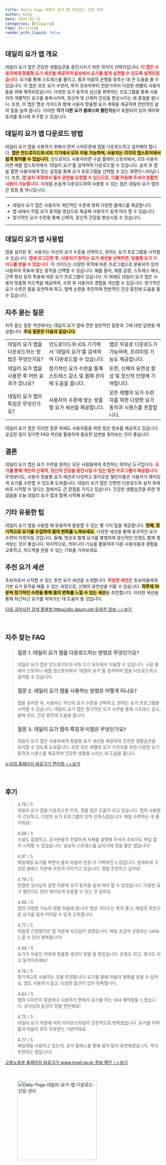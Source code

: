 ```yaml
---
title: Daily Yoga 데일리 요가 앱 다운로드 건강 관리
author: bing
date: 2025-01-31
categories: [Blogging]
tags: [writing]
render_with_liquid: false
---
```



<h2 id='데일리 요가 앱 개요'>데일리 요가 앱 개요</h2>

<p>데일리 요가 앱은 건강한 생활습관을 증진시키기 위한 최적의 선택지입니다. <b><span style="color: #ee2323;">이 앱은 사용자에게 맞춤형 요가 세션을 제공하여 일상에서 요가를 쉽게 실천할 수 있도록 설계되었습니다.</span></b> 요가를 통해 스트레스를 줄이고, 몸과 마음의 균형을 맞추는 데 큰 도움을 줄 수 있습니다. 이 앱은 모든 요가 수련자, 특히 초보자부터 전문가까지 다양한 레벨의 사용자들을 위해 제작되었습니다. 다양한 요가 동작과 심신을 회복하는 프로그램을 통해 사용자의 개별적인 요구를 충족시키며, 정신적 및 신체적 건강을 향상시키는 데 중점을 둡니다. 또한, 이 앱은 명상 가이드와 함께 사용자 맞춤형 요가 계획을 제공하여 전반적인 삶의 질을 높여 줍니다. 이러한 <b>각기 다른 요가 클래스와 챌린지</b>들이 포함되어 있어 재미와 효과를 동시에 추구할 수 있습니다.</p>

<h2 id='데일리 요가 앱 다운로드 방법'>데일리 요가 앱 다운로드 방법</h2>

<p>데일리 요가 앱을 사용하기 위해서 먼저 스마트폰에 앱을 다운로드하고 설치해야 합니다. <b><span style="background-color: #ffe066;">앱은 안드로이드와 iOS 기기에서 모두 이용 가능하며, 사용자는 각각의 앱스토어에서 쉽게 찾아볼 수 있습니다.</span></b> 안드로이드 사용자라면 구글 플레이 스토어에서, iOS 사용자라면 애플 앱스토어에서 '데일리 요가'를 검색하여 다운로드할 수 있습니다. 설치 후 앱을 열면 사용자에게 맞는 설정을 통해 요가 프로그램을 선택할 수 있는 화면이 나타납니다. 또한, <b><span style="color: #ee2323;">앱 설치 과정에서 필수 권한을 요청할 수 있으므로, 이를 허용해 주셔야 원활한 사용이 가능합니다.</span></b> 이처럼 손쉽게 다운로드하여 사용할 수 있는 점은 데일리 요가 앱의 큰 장점 중 하나입니다.</p>

<hr />

<ul>
    <li>데일리 요가 앱은 사용자의 개인적인 수준에 맞춰 다양한 클래스를 제공합니다.</li>
    <li>앱 내에서 직접 요가 동작을 영상으로 제공해 사용자가 쉽게 따라 할 수 있습니다.</li>
    <li>정기적인 요가 수련을 통해 신체적, 정신적 건강을 향상시킬 수 있습니다.</li>
</ul>

<hr />

<h2 id='데일리 요가 앱 사용법'>데일리 요가 앱 사용법</h2>

<p>앱을 설치한 후, 사용자는 자신의 요가 수준을 선택하고, 원하는 요가 프로그램을 시작할 수 있습니다. <b><span style="color: #ee2323;">앱에 로그인한 후, 사용자가 원하는 요가 세션을 선택하면, 맞춤형 요가 가이드를 받을 수 있습니다.</span></b> 이 가이드는 다양한 목적에 따른 프로그램으로 분류되어 있어 사용자의 목표에 맞는 동작을 선택할 수 있습니다. 예를 들어, 체중 감량, 스트레스 해소, 근력 향상 등의 목표에 따른 요가 프로그램이 있습니다. 이 외에도 데일리 요가 앱은 사용자 맞춤형 피드백을 제공하여, 수련 후 사용자의 경험을 개선할 수 있습니다. 정기적인 요가 수련은 몸을 유연하게 하고, 혈액 순환을 촉진하여 전반적인 건강 증진에 도움을 줄 수 있습니다.</p>

<h2 id='자주 묻는 질문'>자주 묻는 질문</h2>

<p>자주 묻는 질문 섹션에서는 데일리 요가 앱에 관한 일반적인 질문과 그에 대한 답변을 제공합니다. <b><span style="background-color: #ffe066;">주요 질문은 다음과 같습니다:</span></b></p>

<table>
    <tr>
        <td>데일리 요가 앱을 다운로드하는 방법은 무엇인가요?</td>
        <td>안드로이드와 iOS 기기에서 '데일리 요가'를 검색하여 다운로드할 수 있습니다.</td>
        <td>앱은 무료로 다운로드가 가능하며, 프리미엄 기능도 제공합니다.</td>
    </tr>
    <tr>
        <td>데일리 요가 앱을 사용한 후 어떤 효과가 있나요?</td>
        <td>정기적인 요가 수련을 통해 스트레스 감소 및 몸매 관리에 도움을 줍니다.</td>
        <td>또한, 신체의 유연성 향상 및 정신적 안정에 기여합니다.</td>
    </tr>
    <tr>
        <td>데일리 요가 앱의 특징은 무엇인가요?</td>
        <td>사용자의 수준에 맞는 맞춤형 요가 세션을 제공합니다.</td>
        <td>모든 레벨의 요가 수련자를 위한 다양한 요가 동작과 시퀀스를 포함합니다.</td>
    </tr>
</table>

<p>데일리 요가 앱은 이러한 질문 외에도 사용자들을 위한 많은 정보를 제공하고 있습니다. 궁금한 점이 있다면 FAQ 섹션을 활용하여 필요한 답변을 찾아보는 것이 좋습니다.</p>

<h2 id='결론'>결론</h2>

<p>데일리 요가 앱은 요가 수련을 원하는 모든 사람들에게 추천하는 뛰어난 도구입니다. <b><span style="color: #ee2323;">요가를 통해 개인의 신체적, 정신적 건강을 증진시킬 수 있는 많은 프로그램이 제공됩니다.</span></b> 무엇보다도, 사용자 맞춤형 요가 세션과 다양하고 흥미로운 챌린지들은 사용자가 재미있게 요가를 수련할 수 있도록 도와줍니다. 데일리 요가 앱은 간편한 다운로드와 설치 후에 바로 시작할 수 있다는 점에서도 큰 장점을 가지고 있습니다. 건강한 생활습관을 위한 첫걸음을 오늘 데일리 요가 앱과 함께 시작해 보세요!</p>

<h2 id='기타 유용한 팁'>기타 유용한 팁</h2>

<p>데일리 요가 앱을 사용할 때 유용하게 활용할 수 있는 몇 가지 팁을 제공합니다. <b><span style="background-color: #ffe066;">첫째, 정기적으로 요가를 수업하여 몸의 변화를 느껴보세요.</span></b> 다양한 세션을 통해 효과적인 요가 수련이 이루어질 것입니다. 둘째, 명상과 함께 요가를 병행하여 정신적인 안정도 함께 챙겨보는 것이 좋습니다. 마지막으로, 커뮤니티 기능을 활용하여 다른 사용자들과 경험을 교류하고, 피드백을 받을 수 있는 기회를 가져보세요.</p>

<h2 id='추천 요가 세션'>추천 요가 세션</h2>

<p>초보자로서 시작할 수 있는 추천 요가 세션을 소개합니다. <b><span style="color: #ee2323;">파일럿 세션</span></b>은 초보자들에게 기본 요가 동작을 배울 수 있는 과정으로, 신체의 유연성을 키울 수 있습니다. <b><span style="background-color: #ffe066;">하루에 10분씩 정기적인 수련을 통해 몸의 변화를 느낄 수 있는 세션</span></b>을 추천합니다. 이러한 세션을 통해 차근차근 요가를 익혀가는 데 도움이 될 것입니다.</p>


<p><a class="click-button" title="다음 국어사전 검색 활용법 https//dic.daum.net 유용한 정보" href="https://24nara.github.io/posts/%EB%8B%A4%EC%9D%8C-%EA%B5%AD%EC%96%B4%EC%82%AC%EC%A0%84-%EA%B2%80%EC%83%89-%ED%99%9C%EC%9A%A9%EB%B2%95-httpsdic.daum.net-%EC%9C%A0%EC%9A%A9%ED%95%9C-%EC%A0%95%EB%B3%B4/" rel="dofollow">다음 국어사전 검색 활용법 https//dic.daum.net 유용한 정보 👈 보기</a></p><br>
<h2 id='자주_찾는_FAQ'>자주 찾는 FAQ</h2>
<div itemscope="" itemtype="https://schema.org/FAQPage"> 
<blockquote> 
<div itemscope="" itemprop="mainEntity" itemtype="https://schema.org/Question"> 
<h3 itemprop="name">질문 1. 데일리 요가 앱을 다운로드하는 방법은 무엇인가요?</h3> 
<div itemscope="" itemprop="acceptedAnswer" itemtype="https://schema.org/Answer"> 
<span itemprop="text"> 
<p>데일리 요가 앱은 안드로이드와 iOS 기기 모두에서 이용할 수 있습니다. 구글 플레이 스토어나 애플 앱스토어에서 '데일리 요가'를 검색하여 앱을 다운로드하고 설치할 수 있습니다.</p> 
</span> 
</div> 
</div> 

<div itemscope="" itemprop="mainEntity" itemtype="https://schema.org/Question"> 
<h3 itemprop="name">질문 2. 데일리 요가 앱을 사용하는 방법은 어떻게 되나요?</h3> 
<div itemscope="" itemprop="acceptedAnswer" itemtype="https://schema.org/Answer"> 
<span itemprop="text"> 
<p>앱을 설치한 후, 사용자는 자신의 요가 수준을 선택하고, 원하는 요가 프로그램을 시작할 수 있습니다. 데일리 요가 앱은 정기적인 요가 수련을 통해 스트레스 감소, 몸매 관리, 건강 증진에 도움을 줍니다.</p> 
</span> 
</div> 
</div> 

<div itemscope="" itemprop="mainEntity" itemtype="https://schema.org/Question"> 
<h3 itemprop="name">질문 3. 데일리 요가 앱의 특징과 이점은 무엇인가요?</h3> 
<div itemscope="" itemprop="acceptedAnswer" itemtype="https://schema.org/Answer"> 
<span itemprop="text"> 
<p>데일리 요가 앱은 사용자에게 맞춤형 요가 세션을 제공하여 건강한 생활습관을 유지할 수 있도록 도와줍니다. 또한 모든 레벨의 요가 수련자를 위한 다양한 요가 동작과 시퀀스를 제공하여 건강한 생활을 누리는 데 도움을 줍니다.</p> 
</span> 
</div> 
</div> 
</blockquote> 
</div>
<p><a class="click-button" title="누리집 홈페이지 바로가기 편리함" href="https://24nara.github.io/posts/%EB%88%84%EB%A6%AC%EC%A7%91-%ED%99%88%ED%8E%98%EC%9D%B4%EC%A7%80-%EB%B0%94%EB%A1%9C%EA%B0%80%EA%B8%B0-%ED%8E%B8%EB%A6%AC%ED%95%A8/" rel="dofollow">누리집 홈페이지 바로가기 편리함 👈 보기</a></p><br>
<h2 id='후기'>후기</h2>
<div itemscope itemtype="https://schema.org/Product">
  <blockquote>
  <div itemprop="review" itemscope itemtype="https://schema.org/Review">
      <div itemprop="reviewRating" itemscope itemtype="https://schema.org/Rating"> <span itemprop="ratingValue">4.76</span> / <span itemprop="bestRating">5</span> </div>
      <span itemprop="reviewBody">데일리 요가 앱을 다운로드한 이후, 정말 많은 도움이 되고 있습니다. 앱의 사용법이 간단하고, 다양한 요가 프로그램이 있어 만족스럽습니다. 매일 수련하는 게 즐거워요!</span>
  </div>
  <br>
  <div itemprop="review" itemscope itemtype="https://schema.org/Review">
      <div itemprop="reviewRating" itemscope itemtype="https://schema.org/Rating"> <span itemprop="ratingValue">4.88</span> / <span itemprop="bestRating">5</span> </div>
      <span itemprop="reviewBody">시설도 깔끔하고, 강사분들이 친절하게 자세를 설명해 주셔서 초보자도 부담 없이 시작할 수 있었습니다. 일상의 스트레스를 날리기에 정말 좋은 앱입니다!</span>
  </div>
  <br>
  <div itemprop="review" itemscope itemtype="https://schema.org/Review">
      <div itemprop="reviewRating" itemscope itemtype="https://schema.org/Rating"> <span itemprop="ratingValue">4.97</span> / <span itemprop="bestRating">5</span> </div>
      <span itemprop="reviewBody">매일매일 요가를 하면서 몸과 마음이 한층 더 가벼워진 느낌입니다. 섬세하게 구성된 클래스 덕분에 꾸준히 이어가고 있습니다. 정말 추천하고 싶어요!</span>
  </div>
  <br>
  <div itemprop="review" itemscope itemtype="https://schema.org/Review">
      <div itemprop="reviewRating" itemscope itemtype="https://schema.org/Rating"> <span itemprop="ratingValue">4.79</span> / <span itemprop="bestRating">5</span> </div>
      <span itemprop="reviewBody">친절한 강사님의 설명 덕분에 요가 동작을 쉽게 따라 할 수 있었습니다. 다양한 요가 챌린지도 있어 재미있게 운동할 수 있는 것 같아요.</span>
  </div>
  <br>
  <div itemprop="review" itemscope itemtype="https://schema.org/Review">
      <div itemprop="reviewRating" itemscope itemtype="https://schema.org/Rating"> <span itemprop="ratingValue">4.98</span> / <span itemprop="bestRating">5</span> </div>
      <span itemprop="reviewBody">앱의 다양한 기능이 정말 마음에 듭니다! 명상 가이드는 특히 좋고, 매일의 루틴으로 요가를 쉽게 이어갈 수 있게 도와줍니다.</span>
  </div>
  <br>
  <div itemprop="review" itemscope itemtype="https://schema.org/Review">
      <div itemprop="reviewRating" itemscope itemtype="https://schema.org/Rating"> <span itemprop="ratingValue">4.77</span> / <span itemprop="bestRating">5</span> </div>
      <span itemprop="reviewBody">처음엔 긴장했지만 앱 덕분에 자신감이 생겼습니다. 매일 조금씩 성장하는 себя 느낄 수 있어 행복합니다!</span>
  </div>
  <br>
  <div itemprop="review" itemscope itemtype="https://schema.org/Review">
      <div itemprop="reviewRating" itemscope itemtype="https://schema.org/Rating"> <span itemprop="ratingValue">4.99</span> / <span itemprop="bestRating">5</span> </div>
      <span itemprop="reviewBody">요가가 처음인 저에게 맞춤형 세션이 정말 잘 맞았습니다. 운동도 되고, 휴식도 되고 일석이조예요!</span>
  </div>
  <br>
  <div itemprop="review" itemscope itemtype="https://schema.org/Review">
      <div itemprop="reviewRating" itemscope itemtype="https://schema.org/Rating"> <span itemprop="ratingValue">4.76</span> / <span itemprop="bestRating">5</span> </div>
      <span itemprop="reviewBody">정기적으로 사용하는 것을 추천합니다! 요가를 통해 마음의 평화를 찾을 수 있어요. 앱도 사용하기 쉽고, 다양한 옵션이 있어 만족합니다.</span>
  </div>
  <br>
  <div itemprop="review" itemscope itemtype="https://schema.org/Review">
      <div itemprop="reviewRating" itemscope itemtype="https://schema.org/Rating"> <span itemprop="ratingValue">4.84</span> / <span itemprop="bestRating">5</span> </div>
      <span itemprop="reviewBody">앱의 디자인이 깔끔하고 사용하기 편해서 요가를 하는 내내 쾌적함을 느꼈습니다. 강사님의 음성이 정말 편안해요!</span>
  </div>
  <br>
  <div itemprop="review" itemscope itemtype="https://schema.org/Review">
      <div itemprop="reviewRating" itemscope itemtype="https://schema.org/Rating"> <span itemprop="ratingValue">4.75</span> / <span itemprop="bestRating">5</span> </div>
      <span itemprop="reviewBody">데일리 요가 덕분에 저의 라이프스타일이 긍정적으로 변화했습니다. 요가를 하며 몸과 마음이 모두 치유받는 기분이에요.</span>
  </div>
  <br>
  <div itemprop="review" itemscope itemtype="https://schema.org/Review">
      <div itemprop="reviewRating" itemscope itemtype="https://schema.org/Rating"> <span itemprop="ratingValue">4.77</span> / <span itemprop="bestRating">5</span> </div>
      <span itemprop="reviewBody">매일매일 사용하고 있는데, 요가 클래스를 통해 몸이 많이 유연해졌습니다. 적극 추천하는 앱입니다!</span>
  </div>
  </blockquote>
</div>
<p><a class="click-button" title="고용노동부 홈페이지 바로가기 www.moel.go.kr 정보 확인" href="https://24nara.github.io/posts/%EA%B3%A0%EC%9A%A9%EB%85%B8%EB%8F%99%EB%B6%80-%ED%99%88%ED%8E%98%EC%9D%B4%EC%A7%80-%EB%B0%94%EB%A1%9C%EA%B0%80%EA%B8%B0-www.moel.go.kr-%EC%A0%95%EB%B3%B4-%ED%99%95%EC%9D%B8/" rel="dofollow">고용노동부 홈페이지 바로가기 www.moel.go.kr 정보 확인 👈 보기</a></p><br>
<figure class="image"><img src="https://24nara.github.io/assets/img/thumbnail/Daily-Yoga-데일리-요가-앱-다운로드-건강-관리.webp" alt="Daily-Yoga-데일리-요가-앱-다운로드-건강-관리" width="256" height="256"></figure>